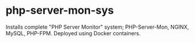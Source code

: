 # php-server-mon-sys
Installs complete "PHP Server Monitor" system; PHP-Server-Mon, NGINX, MySQL, PHP-FPM.  Deployed using Docker containers.
